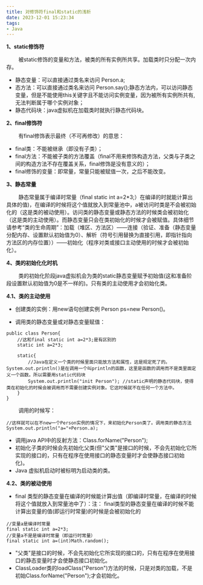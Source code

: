 ```yaml
---
title: 对修饰符final和static的浅析
date: 2023-12-01 15:23:34
tags:
- Java
---
```


__1、static修饰符__

&ensp;&ensp;&ensp;&ensp; 被static修饰的变量和方法，被类的所有实例所共享。加载类时只分配一次内存。
* 静态变量：可以直接通过类名来访问 Person.a;
* 态方法：可以直接通过类名来访问 Person.say();静态方法内，可以访问静态变量，但是不能使用this关键字且不能访问实例变量，因为被所有实例所共有,无法判断属于哪个实例对象；
* 静态代码块：java虚拟机在加载类时就执行静态代码块。

__2、final修饰符__

&ensp;&ensp;&ensp;&ensp; 有final修饰表示最终（不可再修改）的意思：
* final类：不能被继承（即没有子类）；
* final方法：不能被子类的方法覆盖（final不用来修饰构造方法，父类与子类之间的构造方法不存在覆盖关系，final修饰是没有意义的）；
* final修饰的变量：即常量，常量只能被赋值一次，之后不能改变。

__3、静态常量__

&ensp;&ensp;&ensp;&ensp; 静态常量属于编译时常量（final static int a=2*3;）在编译的时就能计算出具体的值)，在编译的时候将这个值就放入到常量池中，a被访问时类是不会被初始化的（这是类的被动使用）。访问类的静态变量或静态方法的时候类会被初始化（这是类的主动使用）。而静态变量只会在类初始化的时候才会被赋值。具体细节请参考“类的生命周期”：加载（堆区、方法区）——连接（验证、准备（静态变量分配内存、设置默认初始值为0）、解析（符号引用替换为直接引用，即指针指向方法区的内存位置））——初始化（程序对类或接口主动使用的时候才会被初始化）。

__4、类的初始化化时机__

&ensp;&ensp;&ensp;&ensp; 类的初始化阶段java虚拟机会为类的static静态变量赋予初始值(这和准备阶段设置默认初始值为0是不一样的)。只有类的主动使用才会初始化类。

__4.1、类的主动使用__

* 创建类的实例：用new语句创建实例 Person ps=new Person()。

* 调用类的静态变量或对静态变量赋值：

```
public class Person{ 
    //这和final static int a=2*3;是有区别的
    static int a=2*3;  
    
    static{  
        //Java在定义一个类的时候里面只能放方法和属性，这是规定死了的。System.out.println()是在调用一个叫println的函数，这里是函数的调用而不是类里面定义一个函数。所以需要用static代码块
        System.out.println("init Person"); //static声明的静态代码块，使得类在初始化的时候会被调用而不需要创建实例对象。它这时候就不在任何一个方法中。
    } 
} 
```

&ensp;&ensp;&ensp;&ensp; 调用的时候写：

```
//这样就可以在不new一个Person实例的情况下，来初始化Person类了。调用类的静态方法
System.out.println("a="+Person.a);
```

* 调用java API中的反射方法：Class.forName("Person");
* 初始化子类的时候会先初始化父类(但"父类"是接口的时候，不会先初始化它所实现的接口的，只有在程序在使用接口的静态变量时才会使静态接口初始化)。
* Java 虚拟机启动时被标明为启动类的类。

__4.2、类的被动使用__

* final 类型的静态变量在编译的时候能计算出值（即编译时常量，在编译的时候将这个值就放入到常量池中了）：注： final类型的静态变量在编译的时候不能计算出变量的值(即运行时常量)的时候是会被初始化的

```
//变量a是编译时常量
final static int a=2*3;                 
//变量a不是是编译时常量（即运行时常量）
final static int a=(int)Math.random();  
```

* "父类"是接口的时候，不会先初始化它所实现的接口的，只有在程序在使用接口的静态变量时才会使静态接口初始化。
* ClassLoader类的loadClass("Person")方法的时候，只是对类的加载，不是初始Class.forName("Person");才会初始化。


















